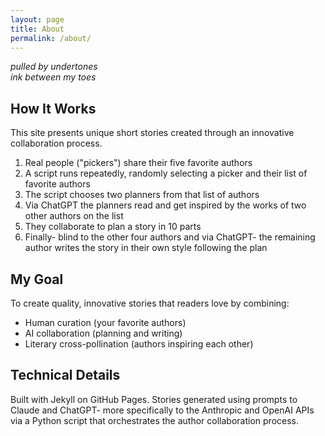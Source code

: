 ```yaml
---
layout: page
title: About
permalink: /about/
---
```

*pulled by undertones  
ink between my toes*

## How It Works

This site presents unique short stories created through an innovative collaboration process.

1. Real people ("pickers") share their five favorite authors
2. A script runs repeatedly, randomly selecting a picker and their list of favorite authors
3. The script chooses two planners from that list of authors
4. Via ChatGPT the planners read and get inspired by the works of two other authors on the list
4. They collaborate to plan a story in 10 parts
5. Finally- blind to the other four authors and via ChatGPT- the remaining author writes the story in their own style following the plan

## My Goal

To create quality, innovative stories that readers love by combining:
- Human curation (your favorite authors)
- AI collaboration (planning and writing)
- Literary cross-pollination (authors inspiring each other)

## Technical Details

Built with Jekyll on GitHub Pages. Stories generated using prompts to Claude and ChatGPT- more specifically to the Anthropic and OpenAI APIs via a Python script that orchestrates the author collaboration process.
